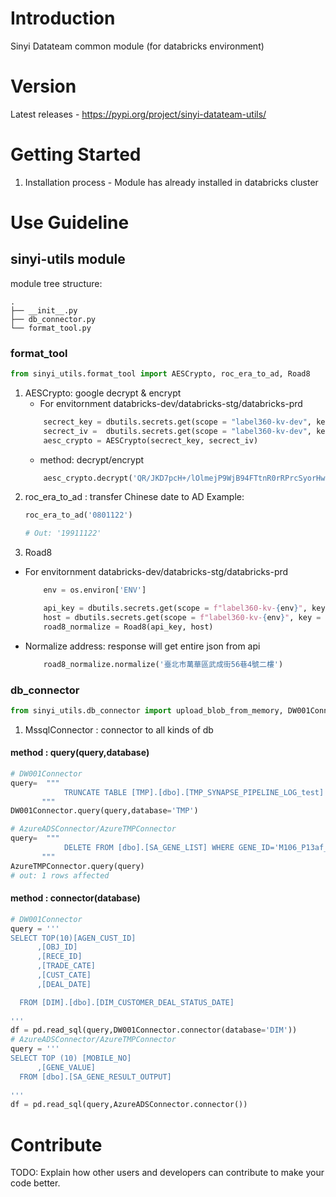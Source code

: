 # Introduction 
Sinyi Datateam common module (for databricks environment)

# Version
Latest releases - https://pypi.org/project/sinyi-datateam-utils/

# Getting Started
1.	Installation process - Module has already installed in databricks cluster


# Use Guideline

## sinyi-utils module
module tree structure:
```
.
├── __init__.py
├── db_connector.py
└── format_tool.py
```

### format_tool
``` python
from sinyi_utils.format_tool import AESCrypto, roc_era_to_ad, Road8
```
1. AESCrypto: google decrypt & encrypt
    - For envitornment databricks-dev/databricks-stg/databricks-prd
    ```python
        secrect_key = dbutils.secrets.get(scope = "label360-kv-dev", key = "AESCrypto-key")
        secrect_iv =  dbutils.secrets.get(scope = "label360-kv-dev", key = "AESCrypto-iv")
        aesc_crypto = AESCrypto(secrect_key, secrect_iv)
    ```
    - method: decrypt/encrypt
    ```python
        aesc_crypto.decrypt('QR/JKD7pcH+/lOlmejP9WjB94FTtnR0rRPrcSyorHwU=')
    ```
2. roc_era_to_ad : transfer Chinese date to AD
    Example:
    ```python
    roc_era_to_ad('0801122')

    # Out: '19911122'
    ```
3. Road8
  - For envitornment databricks-dev/databricks-stg/databricks-prd
    ```python
        env = os.environ['ENV']

        api_key = dbutils.secrets.get(scope = f"label360-kv-{env}", key = "road8-api-key")
        host = dbutils.secrets.get(scope = f"label360-kv-{env}", key = "road8-host")
        road8_normalize = Road8(api_key, host)
    ```
 - Normalize address: response will get entire json from api 
    ```python
        road8_normalize.normalize('臺北市萬華區武成街56巷4號二樓')
    ```
### db_connector
```python
from sinyi_utils.db_connector import upload_blob_from_memory, DW001Connector, AzureADSConnector...
```
1. MssqlConnector : connector to all kinds of db

#### method : query(query,database)
```python
# DW001Connector
query=  """
            TRUNCATE TABLE [TMP].[dbo].[TMP_SYNAPSE_PIPELINE_LOG_test]  
       """
DW001Connector.query(query,database='TMP')

# AzureADSConnector/AzureTMPConnector
query=  """
            DELETE FROM [dbo].[SA_GENE_LIST] WHERE GENE_ID='M106_P13af_a' and MOBILE_NO = 999999;
       """
AzureTMPConnector.query(query)
# out: 1 rows affected
```
#### method : connector(database)
```python 
# DW001Connector
query = '''
SELECT TOP(10)[AGEN_CUST_ID]
      ,[OBJ_ID]
      ,[RECE_ID]
      ,[TRADE_CATE]
      ,[CUST_CATE]
      ,[DEAL_DATE]

  FROM [DIM].[dbo].[DIM_CUSTOMER_DEAL_STATUS_DATE]
  
'''
df = pd.read_sql(query,DW001Connector.connector(database='DIM'))
# AzureADSConnector/AzureTMPConnector
query = '''
SELECT TOP (10) [MOBILE_NO]
      ,[GENE_VALUE]
  FROM [dbo].[SA_GENE_RESULT_OUTPUT]
  
'''
df = pd.read_sql(query,AzureADSConnector.connector())

```


# Contribute
TODO: Explain how other users and developers can contribute to make your code better. 

